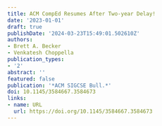 ```yaml
---
title: ACM CompEd Resumes After Two-year Delay!
date: '2023-01-01'
draft: true
publishDate: '2024-03-23T15:49:01.502610Z'
authors:
- Brett A. Becker
- Venkatesh Choppella
publication_types:
- '2'
abstract: ''
featured: false
publication: '*ACM SIGCSE Bull.*'
doi: 10.1145/3584667.3584673
links:
- name: URL
  url: https://doi.org/10.1145/3584667.3584673
---
```


